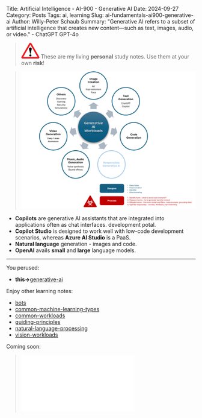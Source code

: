 Title: Artificial Intelligence - AI-900 - Generative AI
Date: 2024-09-27
Category: Posts 
Tags: ai, learning
Slug: ai-fundamentals-ai900-generative-ai
Author: Willy-Peter Schaub
Summary: "Generative AI refers to a subset of artificial intelligence that creates new content—such as text, images, audio, or video." - ChatGPT GPT-4o

>
>![alert](../images/alert-tiny.png)
>These are my living **personal** study notes. Use them at your own **risk**!
>

> ![generative-ai](../images/ai-fundamentals-ai900-generative-ai.png) 

- **Copilots** are generative AI assistants that are integrated into applications often as chat interfaces. development potal. 
- **Copilot Studio** is designed to work well with low-code development scenarios, whereas **Azure AI Studio** is a PaaS.
- **Natural language** generation - images and code.
- **OpenAI** avails **small** and **large** language models.

---

You perused:

- **this->**[generative-ai](/ai-fundamentals-ai900-generative-ai.html)

Enjoy other learning notes:

- [bots](/ai-fundamentals-ai900-bots.html)
- [common-machine-learning-types](/ai-fundamentals-ai900-common-machine-learning-types.html)
- [common-workloads](/ai-fundamentals-ai900-common-workloads.html)
- [guiding-principles](/ai-fundamentals-ai900-guiding-principles.html)
- [natural-language-processing](/ai-fundamentals-ai900-natural-language-processing.html)
- [vision-workloads](/ai-fundamentals-ai900-vision-workloads.html)

Coming soon:

> ![ai-900 poster](../images/ai-fundamentals-ai900-poster.html)


